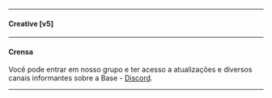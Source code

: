 -------

#### Creative [v5]

-------

#### Crensa
Você pode entrar em nosso grupo e ter acesso a atualizações e diversos canais informantes sobre a Base - [Discord](https://discord.gg/RCgdWDZNwU).

-------
